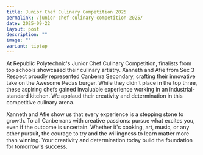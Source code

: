 ```yaml
---
title: Junior Chef Culinary Competition 2025
permalink: /junior-chef-culinary-competition-2025/
date: 2025-09-22
layout: post
description: ""
image: ""
variant: tiptap
---
```

<p>At Republic Polytechnic's Junior Chef Culinary Competition, finalists
from top schools showcased their culinary artistry. Xanneth and Afie from
Sec 3 Respect proudly represented Canberra Secondary, crafting their innovative
take on the Awesome Pedas burger. While they didn't place in the top three,
these aspiring chefs gained invaluable experience working in an industrial-standard
kitchen. We applaud their creativity and determination in this competitive
culinary arena.</p>
<p>Xanneth and Afie show us that every experience is a stepping stone to
growth. To all Canberrans with creative passions: pursue what excites you,
even if the outcome is uncertain. Whether it's cooking, art, music, or
any other pursuit, the courage to try and the willingness to learn matter
more than winning. Your creativity and determination today build the foundation
for tomorrow's success.</p>